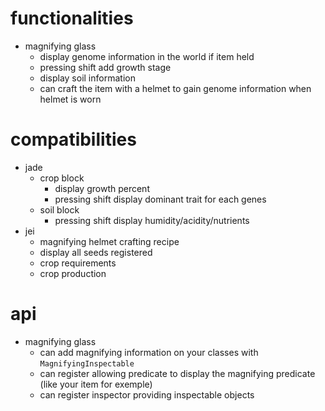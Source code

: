 # functionalities

- magnifying glass
  - display genome information in the world if item held
  - pressing shift add growth stage
  - display soil information
  - can craft the item with a helmet to gain genome information when helmet is worn

# compatibilities
- jade
  - crop block
    - display growth percent
    - pressing shift display dominant trait for each genes
  - soil block
    - pressing shift display humidity/acidity/nutrients
- jei
  - magnifying helmet crafting recipe
  - display all seeds registered
  - crop requirements
  - crop production

# api
- magnifying glass
  - can add magnifying information on your classes with `MagnifyingInspectable`
  - can register allowing predicate to display the magnifying predicate (like your item for exemple)
  - can register inspector providing inspectable objects
